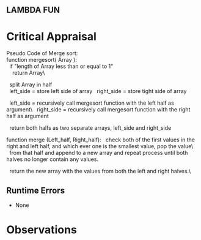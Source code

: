 ## LAMBDA FUN

# Critical Appraisal
Pseudo Code of Merge sort:\
function mergesort( Array ):\
&nbsp;&nbsp;if "length of Array less than or equal to 1"\
&nbsp;&nbsp;&nbsp;&nbsp;return Array\
    
&nbsp;&nbsp;split Array in half\
&nbsp;&nbsp;left_side = store left side of array
&nbsp;&nbsp;right_side = store tight side of array
  
&nbsp;&nbsp;left_side = recursively call mergesort function with the left half as argument\ 
&nbsp;&nbsp;right_side = recursively call mergesort function with the right half as argument 
  
&nbsp;&nbsp;return both halfs as two separate arrays, left_side and right_side
  
function merge (Left_half, Right_half):
&nbsp;&nbsp;check both of the first values in the right and left half, and which ever one is the smallest value, pop the value\ 
&nbsp;&nbsp;from that half and append to a new array and repeat process until both halves no longer contain any values. 

&nbsp;&nbsp;return the new array with the values from both the left and right halves.\
 
## Runtime Errors
* None

# Observations

